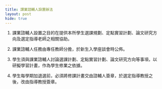```yaml
---
title: 課業諮輔人設置辦法
layout: post
hide: true
---
```


1. 課業諮輔人設置之目的在提供本所學生選課規劃、定點實習計劃、論文研究方向及選定指導老師之相關協助。

2. 課業諮輔人任務由專任教師分擔，於新生入學座談會時公佈。

3. 學生須與課業諮輔人討論選課計劃、定點實習計劃、論文研究方向等事項，以研擬學習計畫，作為學生修業之依據。

4. 學生每學期加退選前，必須將修課計畫交由諮輔人簽章，於選定指導教授之後，改由指導教授簽章。